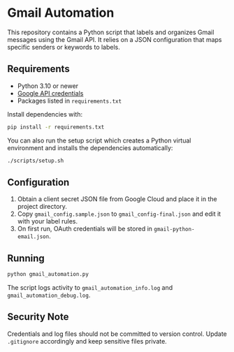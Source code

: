 # Gmail Automation

This repository contains a Python script that labels and organizes Gmail messages using the Gmail API. It relies on a JSON configuration that maps specific senders or keywords to labels.

## Requirements

- Python 3.10 or newer
- [Google API credentials](https://developers.google.com/gmail/api/quickstart/python)
- Packages listed in `requirements.txt`

Install dependencies with:

```bash
pip install -r requirements.txt
```

You can also run the setup script which creates a Python virtual environment
and installs the dependencies automatically:

```bash
./scripts/setup.sh
```

## Configuration

1. Obtain a client secret JSON file from Google Cloud and place it in the project directory.
2. Copy `gmail_config.sample.json` to `gmail_config-final.json` and edit it with your label rules.
3. On first run, OAuth credentials will be stored in `gmail-python-email.json`.

## Running

```bash
python gmail_automation.py
```

The script logs activity to `gmail_automation_info.log` and `gmail_automation_debug.log`.

## Security Note

Credentials and log files should not be committed to version control. Update `.gitignore` accordingly and keep sensitive files private.
